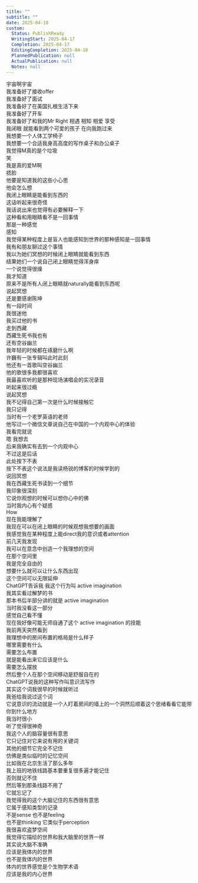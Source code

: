 ```yaml
---      
title: ""      
subtitle: ""      
date: 2025-04-18      
custom:      
  Status: PublishReady      
  WritingStart: 2025-04-17      
  Completion: 2025-04-17      
  EditingCompletion: 2025-04-18      
  PlannedPublication: null      
  ActualPublication: null      
  Notes: null      
---          
```

宇宙啊宇宙        
我准备好了接收offer        
我准备好了面试        
我准备好了在美国扎根生活下来        
我准备好了开车        
我准备好了和我的Mr Right 相遇 相知 相爱 享受        
我闭眼 就能看到两个可爱的孩子 在向我跑过来          
我想要一个人体工学椅子        
我想要一个合适我身高高度的写作桌子和办公桌子          
我觉得M真的是个垃圾        
笑        
我是真的爱M啊        
捂脸        
他要是知道我的这些小心思        
他会怎么想          
我闭上眼睛是能看到东西的        
这话听起来很奇怪        
我话说出来也觉得有必要解释一下        
这种看和用眼睛看不是一回事情        
那是一种感觉        
感知        
我觉得某种程度上是盲人也能感知到世界的那种感知是一回事情        
我有和朋友聊过这个事情        
我以为她们冥想的时候闭上眼睛就能看到东西        
结果她们一个说自己闭上眼睛觉得浑身痒        
一个说觉得很燥        
我才知道        
原来不是所有人闭上眼睛就naturally能看到东西呢          
说起冥想        
还是要感谢陈坤        
有一段时间        
我很迷他        
我买过他的书        
走到西藏        
西藏生死书我也有        
还有空谷幽兰        
我年轻的时候都在琢磨什么啊          
许巍有一张专辑叫此时此刻        
他还有一首歌叫空谷幽兰        
他的歌很多我都很喜欢        
我最喜欢听的是那种现场演唱会的实况录音        
听起来很过瘾          
说起冥想        
我不记得自己第一次是什么时候接触它        
我只记得        
当时有一个老罗英语的老师        
他写过一个微信文章说自己在中国的一个内观中心的体验        
我看完就说        
嗯 我想去        
后来我确实有去到一个内观中心        
不过这是后话        
此处按下不表        
按下不表这个说法是我读杨锐的博客的时候学到的          
说回冥想        
我在西藏生死书读到一个细节        
我印象很深刻        
它说你观想的时候可以想你心中的佛        
当时我内心有个疑惑        
How        
现在我能理解了        
我现在可以在闭上眼睛的时候观想我想要的画面        
我感觉我在某种程度上能direct我的意识或者attention          
前几天我发现        
我可以在意念中创造一个我理想的空间        
在那个空间里        
我是完全自由的        
想要什么就可以让什么东西出现        
这个空间可以无限延伸        
ChatGPT告诉我 我这个行为叫 active imagination          
我其实看过解梦的书        
那本书后半部分讲的就是 active imagination        
当时我没看这一部分        
感觉自己看不懂        
现在我好像可能无师自通了这个 active imagination 的技能          
我前两天突然看到        
我理想中的房间布置的格局是什么样子        
哪里需要有什么        
需要怎么布置        
就是能看出来它应该是什么        
需要怎么摆放        
然后整个人在那个空间移动是舒服自在的          
ChatGPT说我的这种写作叫意识流写作        
其实这个词我很早的时候就听过        
我爸给我说过这个词        
它说意识的流动就是一个人盯着房间的墙上的一个洞然后顺着这个思绪看看它能带你到什么地方        
我当时很小        
听了觉得很神奇          
我这个人的脑容量很有意思        
它只记住对它来说有用的关键词        
其他的细节它完全不记住        
仿佛是类似临时的记忆空间        
比如我在北京生活了那么多年        
我上班的地铁线路基本要重复很多遍才能记住        
否则就记不住        
然后等到那条线路不用了        
它就忘记了        
我觉得我的这个大脑记住的东西很有意思        
它属于感知类型的记录        
不是sense 也不是feeling        
也不是thinking 它类似于perception        
我很喜欢盗梦空间        
我觉得它描绘的世界和我大脑里的世界一样        
其实说大脑不准确        
应该是我体内的世界        
也不是我体内的世界        
体内的世界感觉是个生物学术语        
应该是我的内心世界          
      